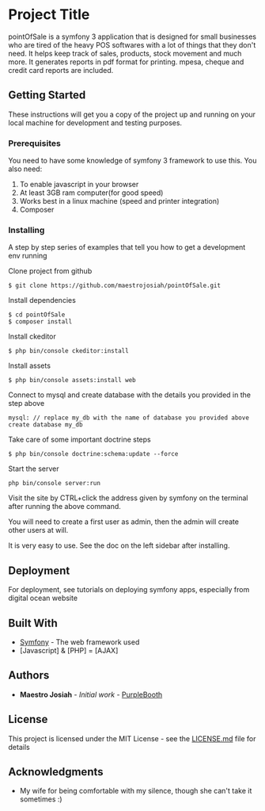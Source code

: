 # Project Title

pointOfSale is a symfony 3 application that is designed for small businesses who are tired of the heavy POS softwares with a lot of things that they don't need. It helps keep track of sales, products, stock movement and much more. It generates reports in pdf format for printing. mpesa, cheque and credit card reports are included.

## Getting Started

These instructions will get you a copy of the project up and running on your local machine for development and testing purposes.

### Prerequisites

You need to have some knowledge of symfony 3 framework to use this.
You also need:
1. To enable javascript in your browser
2. At least 3GB ram computer(for good speed)
3. Works best in a linux machine (speed and printer integration)
4. Composer


### Installing

A step by step series of examples that tell you how to get a development env running

Clone project from github

```
$ git clone https://github.com/maestrojosiah/pointOfSale.git
```

Install dependencies

```
$ cd pointOfSale
$ composer install
```

Install ckeditor

```
$ php bin/console ckeditor:install
```

Install assets

```
$ php bin/console assets:install web
```

Connect to mysql and create database with the details you provided in the step above

```
mysql: // replace my_db with the name of database you provided above
create database my_db 
```

Take care of some important doctrine steps

```
$ php bin/console doctrine:schema:update --force
```

Start the server

```
php bin/console server:run
```

Visit the site by CTRL+click the address given by symfony on the terminal after running the above command.

You will need to create a first user as admin, then the admin will create other users at will.

It is very easy to use. See the doc on the left sidebar after installing.


## Deployment

For deployment, see tutorials on deploying symfony apps, especially from digital ocean website

## Built With

* [Symfony](http://symfony.com/doc/current/index.html) - The web framework used
* [Javascript] & [PHP] = [AJAX]


## Authors

* **Maestro Josiah** - *Initial work* - [PurpleBooth](https://github.com/maestrojosiah)

## License

This project is licensed under the MIT License - see the [LICENSE.md](LICENSE.md) file for details

## Acknowledgments

* My wife for being comfortable with my silence, though she can't take it sometimes :)

